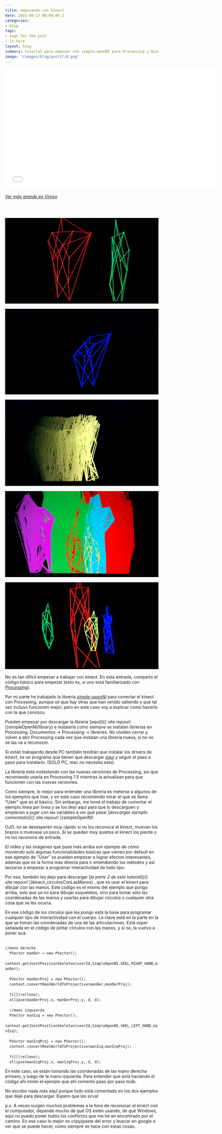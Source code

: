 ```yaml
---
title: empezando con kinect
date: 2015-08-17 00:00:00 Z
categories:
- blog
tags:
- tags for the post
- is here
layout: blog
summary: tutorial para empezar con simple-openNI para Processing y Kinect
image: "/images/blog/post17/0.png"
---
```


<p><iframe frameborder="0" height="394" src="//player.vimeo.com/video/135920131" width="700"></iframe></p>

_[Ver más grande en Vimeo](https://vimeo.com/135920131)_

<br>
<br>

![Alt text](/images/blog/post17/1.png)  

![Alt text](/images/blog/post17/2.png)  

![Alt text](/images/blog/post17/3.png)  

![Alt text](/images/blog/post17/4.png)  

![Alt text](/images/blog/post17/5.png)  


No es tan difícil empezar a trabajar con kinect. En esta entrada, comparto el código básico para empezar (esto es, si uno está familiarizado con [*Processing*](https://processing.org/)).

Por mi parte he trabajado la librería [*simple-openNI*](https://code.google.com/p/simple-openni/) para conectar el kinect con Processing, aunque sé que hay otras que han venido saliendo y que tal vez incluso funcionen mejor, pero en este caso voy a explicar como hacerlo con la que conozco. 

Pueden empezar por  descargar la librería [*aquí*]({{ site.repourl }}simpleOpenNI/library) e instalarla como siempre se instalan librerías en Processing: Documentos -> Processing -> libreries. No olviden cerrar y volver a abir Processing cada vez que instalan una librería nueva, si no no se las va a reconocer. 

Si están trabajando desde PC también tendrán que instalar los drivers de kinect, es un programa que tienen que descargar [*aquí*](https://www.microsoft.com/en-us/download/details.aspx?id=44561) y seguir el paso a paso para instalarlo. (SOLO PC, mac no necesita esto)

La librería está molestando con las nuevas versiones de Processing, así que recomiendo usarla en Processing 1.5 mientras la actualizan para que funcionen con las nuevas versiones.

Como siempre, lo mejor para entender una librería es meterse a algunos de los ejemplos que trae, y en este caso recomiendo mirar el que se llama "User" que es el básico. Sin embargo,  me tomé el trabajo de comentar el ejemplo línea por línea y se los dejo aquí para que lo descarguen y empiecen a jugar con las variables a ver qué pasa: [*descargar ejemplo comentado*]({{ site.repourl }}simpleOpenNI) 

OJO: no se desesperen muy rápido si no los reconoce el kinect, muevan los brazos o muévase un poco. Si se quedan muy quietos el kinect los pierde o no los reconoce de entrada. 

El video y las imágenes que puse más arriba son ejemplo de cómo moviendo solo algunas funcionalidades básicas que vienen por default en ese ejemplo de "User" se pueden empezar a lograr efectos interesantes, además que es la forma más directa para ir entendiendo los métodos y así lanzarse a empezar a programar interactividad de todo tipo. 

Por eso, también les dejo para descargar [*la parte 2 de este tutorial*]({{ site.repourl }}kinect_circulosConLasManos) , que es usar el kinect para dibujar con las manos. Este código es el mismo del ejemplo que pongo arriba, solo que ya no para dibujar esqueletos, sino para tomar sólo las coordenadas de las manos y usarlas para dibujar círculos o cualquier otra cosa que se les ocurra. 

En ese código de los círculos que les pongo está la base para programar cualquier tipo de interactividad con el cuerpo. La clave está en la parte en la que se toman las coordenadas de una de las articulaciones. Está súper señalada en el código de pintar círculos con las manos, y si no, la vuelvo a poner acá:

<code>
//mano derecha
  PVector manDer = new PVector();
  context.getJointPositionSkeleton(userId,SimpleOpenNI.SKEL_RIGHT_HAND,manDer);
</code>


<code>
  PVector manDerProj = new PVector();
  context.convertRealWorldToProjective(manDer,manDerProj);
</code>  
  
<code> 
  fill(relleno);
  ellipse(manDerProj.x, manDerProj.y, d, d);
</code>   

<code> 
  //mano izquierda
  PVector manIzq = new PVector();
  context.getJointPositionSkeleton(userId,SimpleOpenNI.SKEL_LEFT_HAND,manIzq);
</code>   

<code> 
  PVector manIzqProj = new PVector();
  context.convertRealWorldToProjective(manIzq,manIzqProj);
</code> 

<code> 
  fill(relleno);
  ellipse(manIzqProj.x, manIzqProj.y, d, d);
</code> 

 En este caso, se están tomando las coordenadas de las mano derecha primero, y luego de la mano izquierda. Para entender qué está haciendo el código ahí miren el ejemplo que ahí comento paso por paso todo. 



No escribo nada más aquí porque todo está comentado en los dos ejemplos que dejé para descargar. Espero que les sirva!

p.s. A veces surgen muchos problemas a la hora de reconocer el kinect con el computador, depende mucho de qué OS estén usando, de qué Windows, aquí no puedo poner todos los conflictos que me he en encontrado por el camino. En ese caso lo mejor es copy/paste del error y buscar en google a ver qué se puede hacer, como siempre se hace con estas cosas. 




<br>
<br>

